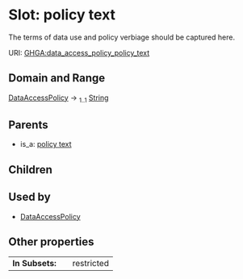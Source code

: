 
# Slot: policy text


The terms of data use and policy verbiage should be captured here.

URI: [GHGA:data_access_policy_policy_text](https://w3id.org/GHGA/data_access_policy_policy_text)


## Domain and Range

[DataAccessPolicy](DataAccessPolicy.md) &#8594;  <sub>1..1</sub> [String](types/String.md)

## Parents

 *  is_a: [policy text](policy_text.md)

## Children


## Used by

 * [DataAccessPolicy](DataAccessPolicy.md)

## Other properties

|  |  |  |
| --- | --- | --- |
| **In Subsets:** | | restricted |


